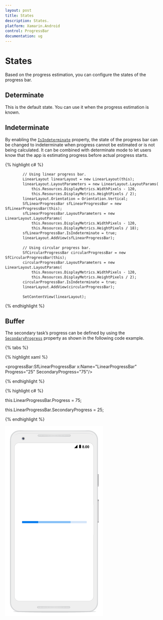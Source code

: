 ```yaml
---
layout: post
title: States
description: States.
platform: Xamarin.Android
control: ProgressBar
documentation: ug
---
```


# States

Based on the progress estimation, you can configure the states of the progress bar.

## Determinate

This is the default state. You can use it when the progress estimation is known.

## Indeterminate

By enabling the [`IsIndeterminate`](https://help.syncfusion.com/cr/cref_files/xamarin-android/sfprogressbar/Syncfusion.SfProgressBar.Android~Syncfusion.Android.ProgressBar.ProgressBarBase~IsIndeterminate.html) property, the state of the progress bar can be changed to indeterminate when progress cannot be estimated or is not being calculated. It can be combined with determinate mode to let users know that the app is estimating progress before actual progress starts.

{% highlight c# %}

            // Using linear progress bar. 
            LinearLayout linearLayout = new LinearLayout(this);
            linearLayout.LayoutParameters = new LinearLayout.LayoutParams(
                this.Resources.DisplayMetrics.WidthPixels - 120,
                this.Resources.DisplayMetrics.HeightPixels / 2);
            linearLayout.Orientation = Orientation.Vertical;
            SfLinearProgressBar sfLinearProgressBar = new SfLinearProgressBar(this);
            sfLinearProgressBar.LayoutParameters = new LinearLayout.LayoutParams(
                this.Resources.DisplayMetrics.WidthPixels - 120,
                this.Resources.DisplayMetrics.HeightPixels / 18);
            sfLinearProgressBar.IsIndeterminate = true;
            linearLayout.AddView(sfLinearProgressBar);

            // Using circular progress bar.
            SfCircularProgressBar circularProgressBar = new SfCircularProgressBar(this);
            circularProgressBar.LayoutParameters = new LinearLayout.LayoutParams(
                this.Resources.DisplayMetrics.WidthPixels - 120,
                this.Resources.DisplayMetrics.HeightPixels / 2);
            circularProgressBar.IsIndeterminate = true;
            linearLayout.AddView(circularProgressBar);

            SetContentView(linearLayout);

{% endhighlight %} 

## Buffer

The secondary task’s progress can be defined by using the [`SecondaryProgress`](https://help.syncfusion.com/cr/cref_files/xamarin-android/sfprogressbar/Syncfusion.SfProgressBar.Android~Syncfusion.Android.ProgressBar.SfLinearProgressBar~SecondaryProgress.html) property as shown in the following code example.

{% tabs %} 

{% highlight xaml %} 

<progressBar:SfLinearProgressBar x:Name="LinearProgressBar" Progress="25" SecondaryProgress="75"/>

{% endhighlight %}

{% highlight c# %}

this.LinearProgressBar.Progress = 75;

this.LinearProgressBar.SecondaryProgress = 25;

{% endhighlight %}

![](overview_images/Buffer.png)
